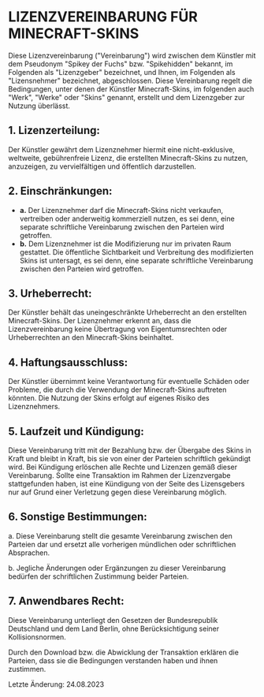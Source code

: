 # LIZENZVEREINBARUNG FÜR MINECRAFT-SKINS

Diese Lizenzvereinbarung ("Vereinbarung") wird zwischen dem Künstler mit dem Pseudonym "Spikey der Fuchs" bzw. "Spikehidden" bekannt, im Folgenden als "Lizenzgeber" bezeichnet, und Ihnen, im Folgenden als "Lizensnehmer" bezeichnet, abgeschlossen. Diese Vereinbarung regelt die Bedingungen, unter denen der Künstler Minecraft-Skins, im folgenden auch "Werk", "Werke" oder "Skins" genannt, erstellt und dem Lizenzgeber zur Nutzung überlässt.

## 1. Lizenzerteilung: 

Der Künstler gewährt dem Lizenznehmer hiermit eine nicht-exklusive, weltweite, gebührenfreie Lizenz, die erstellten Minecraft-Skins zu nutzen, anzuzeigen, zu vervielfältigen und öffentlich darzustellen.

## 2. Einschränkungen:

- **a.** Der Lizenznehmer darf die Minecraft-Skins nicht verkaufen, vertreiben oder anderweitig kommerziell nutzen, es sei denn, eine separate schriftliche Vereinbarung zwischen den Parteien wird getroffen.
- **b.** Dem Lizenznehmer ist die Modifizierung nur im privaten Raum gestattet. Die öffentliche Sichtbarkeit und Verbreitung des modifizierten Skins ist untersagt, es sei denn, eine separate schriftliche Vereinbarung zwischen den Parteien wird getroffen.

## 3. Urheberrecht:

Der Künstler behält das uneingeschränkte Urheberrecht an den erstellten Minecraft-Skins. Der Lizenznehmer erkennt an, dass die Lizenzvereinbarung keine Übertragung von Eigentumsrechten oder Urheberrechten an den Minecraft-Skins beinhaltet.

## 4. Haftungsausschluss:

Der Künstler übernimmt keine Verantwortung für eventuelle Schäden oder Probleme, die durch die Verwendung der Minecraft-Skins auftreten könnten. Die Nutzung der Skins erfolgt auf eigenes Risiko des Lizenznehmers.

## 5. Laufzeit und Kündigung:

Diese Vereinbarung tritt mit der Bezahlung bzw. der Übergabe des Skins in Kraft und bleibt in Kraft, bis sie von einer der Parteien schriftlich gekündigt wird. Bei Kündigung erlöschen alle Rechte und Lizenzen gemäß dieser Vereinbarung. Sollte eine Transaktion im Rahmen der Lizenzvergabe stattgefunden haben, ist eine Kündigung von der Seite des Lizensgebers nur auf Grund einer Verletzung gegen diese Vereinbarung möglich.

## 6. Sonstige Bestimmungen: 

a. Diese Vereinbarung stellt die gesamte Vereinbarung zwischen den Parteien dar und ersetzt alle vorherigen mündlichen oder schriftlichen Absprachen.

b. Jegliche Änderungen oder Ergänzungen zu dieser Vereinbarung bedürfen der schriftlichen Zustimmung beider Parteien.

## 7. Anwendbares Recht: 

Diese Vereinbarung unterliegt den Gesetzen der Bundesrepublik Deutschland und dem Land Berlin, ohne Berücksichtigung seiner Kollisionsnormen.

Durch den Download bzw. die Abwicklung der Transaktion erklären die Parteien, dass sie die Bedingungen verstanden haben und ihnen zustimmen.

Letzte Änderung: 24.08.2023
